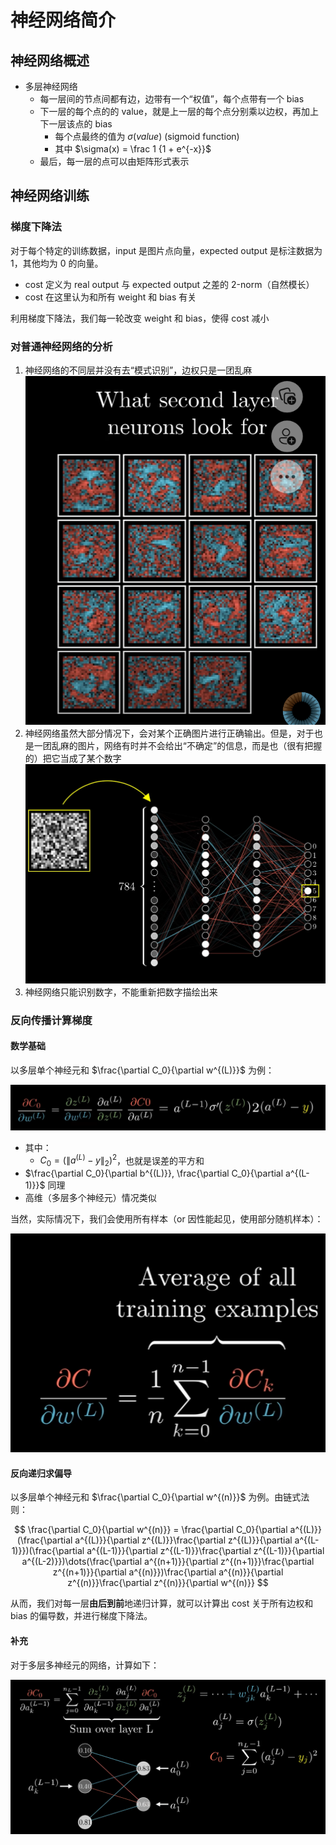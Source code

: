 # 神经网络简介

## 神经网络概述

- 多层神经网络
  - 每一层间的节点间都有边，边带有一个“权值”，每个点带有一个 bias
  - 下一层的每个点的的 value，就是上一层的每个点分别乘以边权，再加上 下一层该点的 bias
    - 每个点最终的值为 $\sigma(value)$ (sigmoid function)
    - 其中 $\sigma(x) = \frac 1 {1 + e^{-x}}$
  - 最后，每一层的点可以由矩阵形式表示

## 神经网络训练

### 梯度下降法

对于每个特定的训练数据，input 是图片点向量，expected output 是标注数据为 1，其他均为 0 的向量。
- cost 定义为 real output 与 expected output 之差的 2-norm（自然模长）
- cost 在这里认为和所有 weight 和 bias 有关

利用梯度下降法，我们每一轮改变 weight 和 bias，使得 cost 减小

### 对普通神经网络的分析

1. 神经网络的不同层并没有去“模式识别”，边权只是一团乱麻
   ![](2023-04-22-23-40-10.png)
2. 神经网络虽然大部分情况下，会对某个正确图片进行正确输出。但是，对于也是一团乱麻的图片，网络有时并不会给出“不确定”的信息，而是也（很有把握的）把它当成了某个数字
   ![](2023-04-22-23-40-35.png)
3. 神经网络只能识别数字，不能重新把数字描绘出来

### 反向传播计算梯度

#### 数学基础

以多层单个神经元和 $\frac{\partial C_0}{\partial w^{(L)}}$ 为例：

![](partial_derivative.png.png)

- 其中：
  - $C_0 = (\lVert a^{(L)} - y \rVert _2)^2$，也就是误差的平方和
- $\frac{\partial C_0}{\partial b^{(L)}}, \frac{\partial C_0}{\partial a^{(L-1)}}$ 同理
- 高维（多层多个神经元）情况类似

当然，实际情况下，我们会使用所有样本（or 因性能起见，使用部分随机样本）：

![](average_partial.png.png)

#### 反向递归求偏导

以多层单个神经元和 $\frac{\partial C_0}{\partial w^{(n)}}$ 为例。由链式法则：

$$
\frac{\partial C_0}{\partial w^{(n)}} = \frac{\partial C_0}{\partial a^{(L)}}(\frac{\partial a^{(L)}}{\partial z^{(L)}}\frac{\partial z^{(L)}}{\partial a^{(L-1)}})(\frac{\partial a^{(L-1)}}{\partial z^{(L-1)}}\frac{\partial z^{(L-1)}}{\partial a^{(L-2)}})\dots(\frac{\partial a^{(n+1)}}{\partial z^{(n+1)}}\frac{\partial z^{(n+1)}}{\partial a^{(n)}})\frac{\partial a^{(n)}}{\partial z^{(n)}}\frac{\partial z^{(n)}}{\partial w^{(n)}}
$$

从而，我们对每一层**由后到前**地递归计算，就可以计算出 cost 关于所有边权和 bias 的偏导数，并进行梯度下降法。

#### 补充

对于多层多神经元的网络，计算如下：

![](multiple_neuron_back_propagation.png.png)